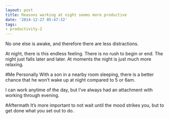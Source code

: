 ```yaml
---
layout: post
title: Reasons working at night seems more productive
date: '2014-12-27 05:47:32'
tags:
- productivity-2
---
```


No one else is awake, and therefore there are less distractions.

At night, there is this endless feeling. There is no rush to begin or end. The night just falls later and later. At moments the night is just much more relaxing.

#Me Personally
With a son in a nearby room sleeping, there is a better chance that he won’t wake up at night compared to 5 or 6am.

I can work anytime of the day, but I’ve always had an attachment with working through evening.

#Aftermath
It’s more important to not wait until the mood strikes you, but to get done what you set out to do.
